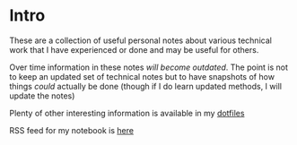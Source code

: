 Intro
===

These are a collection of useful personal notes about various technical work
that I have experienced or done and may be useful for others.

Over time information in these notes _will become outdated_. The point is not to
keep an updated set of technical notes but to have snapshots of how things _could_
actually be done (though if I do learn updated methods, I will update the notes)

Plenty of other interesting information is available in my [dotfiles](https://github.com/enckse/dotfiles)

RSS feed for my notebook is [here](https://voidedtech.com/rss-notebook.xml)

